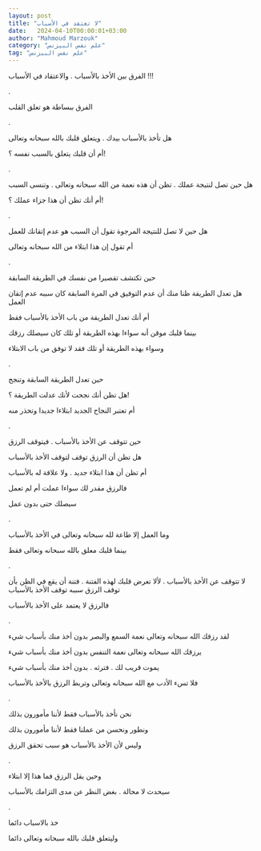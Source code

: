 ```yaml
---
layout: post
title: "لا تعتقد في الأسباب"
date:   2024-04-10T00:00:01+03:00
author: "Mahmoud Marzouk"
category: "علم نفس البيزنس"
tag: "علم نفس البيزنس"
---
```



الفرق بين الأخذ بالأسباب . والاعتقاد في الأسباب
!!!

.

الفرق ببساطة هو تعلق القلب

.

هل تأخذ بالأسباب بيدك . ويتعلق قلبك بالله سبحانه
وتعالى

أم أن قلبك يتعلق بالسبب نفسه ؟!

.

هل حين تصل لنتيجة عملك . تظن أن هذه نعمة من الله سبحانه
وتعالى . وتنسى السبب

أم أنك تظن أن هذا جزاء عملك ؟!

.

هل حين لا تصل للنتيجة المرجوة تقول أن السبب هو عدم
إتقانك للعمل

أم تقول إن هذا ابتلاء من الله سبحانه وتعالى

.

حين تكتشف تقصيرا من نفسك في الطريقة السابقة

هل تعدل الطريقة ظنا منك أن عدم التوفيق في المرة السابقة
كان سببه عدم إتقان العمل

أم أنك تعدل الطريقة من باب الأخذ بالأسباب فقط

بينما قلبك موقن أنه سواءا بهذه الطريقة أو تلك كان سيصلك
رزقك

وسواء بهذه الطريقة أو تلك فقد لا توفق من باب
الابتلاء

.

حين تعدل الطريقة السابقة وتنجح

هل تظن أنك نجحت لأنك عدلت الطريقة ؟!

أم تعتبر النجاح الجديد ابتلاءا جديدا وتحذر منه

.

حين تتوقف عن الأخذ بالأسباب . فيتوقف الرزق

هل تظن أن الرزق توقف لتوقف الأخذ بالأسباب

أم تظن أن هذا ابتلاء جديد . ولا علاقة له بالأسباب

فالرزق مقدر لك سواءا عملت أم لم تعمل

سيصلك حتى بدون عمل

.

وما العمل إلا طاعة لله سبحانه وتعالى في الأخذ
بالأسباب

بينما قلبك معلق بالله سبحانه وتعالى فقط

.

لا تتوقف عن الأخذ بالأسباب . لألا تعرض قلبك لهذه الفتنة
. فتنة أن يقع في الظن بأن توقف الرزق سببه توقف الأخذ بالأسباب

فالرزق لا يعتمد على الأخذ بالأسباب

.

لقد رزقك الله سبحانه وتعالى نعمة السمع والبصر بدون أخذ
منك بأسباب شيء

يرزقك الله سبحانه وتعالى نعمة التنفس بدون أخذ منك بأسباب
شيء

يموت قريب لك . فترثه . بدون أخذ منك بأسباب شيء

فلا تسء الأدب مع الله سبحانه وتعالى وتربط الرزق بالأخذ
بالأسباب

.

نحن نأخذ بالأسباب فقط لأننا مأمورون بذلك

ونطور ونحسن من عملنا فقط لأننا مأمورون بذلك

وليس لأن الأخذ بالأسباب هو سبب تحقق الرزق

.

وحين يقل الرزق فما هذا إلا ابتلاء

سيحدث لا محالة . بغض النظر عن مدى التزامك
بالأسباب

.

خذ بالاسباب دائما

وليتعلق قلبك بالله سبحانه وتعالى دائما
